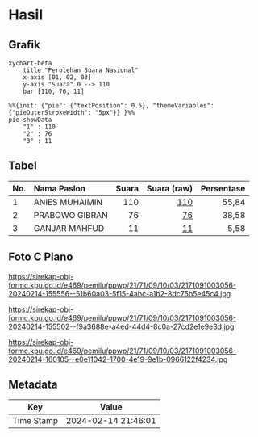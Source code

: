 # Hasil

## Grafik

```mermaid
xychart-beta
    title "Perolehan Suara Nasional"
    x-axis [01, 02, 03]
    y-axis "Suara" 0 --> 110
    bar [110, 76, 11]
```

```mermaid
%%{init: {"pie": {"textPosition": 0.5}, "themeVariables": {"pieOuterStrokeWidth": "5px"}} }%%
pie showData
    "1" : 110
    "2" : 76
    "3" : 11
```

## Tabel

| No. | Nama Paslon    | Suara | Suara (raw) | Persentase |
|:--- |:-------------- | -----:| -----------:| ----------:|
| 1   | ANIES MUHAIMIN | 110   | [110][p-1]  | 55,84      |
| 2   | PRABOWO GIBRAN | 76    | [76][p-2]   | 38,58      |
| 3   | GANJAR MAHFUD  | 11    | [11][p-3]   | 5,58       |


[p-1]: https://github.com/gigit-pemilu/pemilu-2024/blob/main/pilpres/hitung-suara/sub/21-kepulauan-riau/sub/71-kota-batam/sub/09-bengkong/sub/1003-sadai/sub/056-tps/sub/paslon-1.txt
[p-2]: https://github.com/gigit-pemilu/pemilu-2024/blob/main/pilpres/hitung-suara/sub/21-kepulauan-riau/sub/71-kota-batam/sub/09-bengkong/sub/1003-sadai/sub/056-tps/sub/paslon-2.txt
[p-3]: https://github.com/gigit-pemilu/pemilu-2024/blob/main/pilpres/hitung-suara/sub/21-kepulauan-riau/sub/71-kota-batam/sub/09-bengkong/sub/1003-sadai/sub/056-tps/sub/paslon-3.txt

## Foto C Plano

https://sirekap-obj-formc.kpu.go.id/e469/pemilu/ppwp/21/71/09/10/03/2171091003056-20240214-155556--51b60a03-5f15-4abc-a1b2-8dc75b5e45c4.jpg

https://sirekap-obj-formc.kpu.go.id/e469/pemilu/ppwp/21/71/09/10/03/2171091003056-20240214-155502--f9a3688e-a4ed-44d4-8c0a-27cd2e1e9e3d.jpg

https://sirekap-obj-formc.kpu.go.id/e469/pemilu/ppwp/21/71/09/10/03/2171091003056-20240214-160105--e0e11042-1700-4e19-9e1b-0966122f4234.jpg


## Metadata

| Key        | Value               |
| ---------- | ------------------- |
| Time Stamp | 2024-02-14 21:46:01 |




